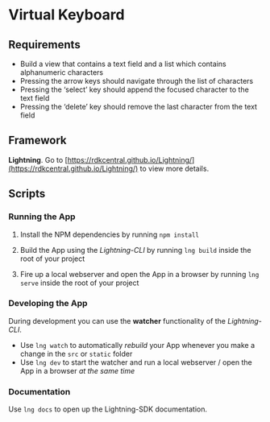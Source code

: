 # Virtual Keyboard

## Requirements

- Build a view that contains a text field and a list which contains alphanumeric characters
- Pressing the arrow keys should navigate through the list of characters
- Pressing the ‘select’ key should append the focused character to the text field
- Pressing the ‘delete’ key should remove the last character from the text field

## Framework

**Lightning**. Go to [https://rdkcentral.github.io/Lightning/](https://rdkcentral.github.io/Lightning/) to view more details.


## Scripts

### Running the App

1. Install the NPM dependencies by running `npm install`

2. Build the App using the _Lightning-CLI_ by running `lng build` inside the root of your project

3. Fire up a local webserver and open the App in a browser by running `lng serve` inside the root of your project

### Developing the App

During development you can use the **watcher** functionality of the _Lightning-CLI_.

- Use `lng watch` to automatically _rebuild_ your App whenever you make a change in the `src` or  `static` folder
- Use `lng dev` to start the watcher and run a local webserver / open the App in a browser _at the same time_

### Documentation

Use `lng docs` to open up the Lightning-SDK documentation.